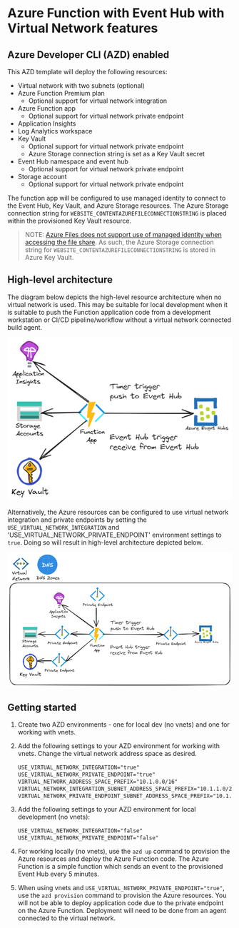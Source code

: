 # Azure Function with Event Hub with Virtual Network features

## Azure Developer CLI (AZD) enabled

This AZD template will deploy the following resources:

- Virtual network with two subnets (optional)
- Azure Function Premium plan
  - Optional support for virtual network integration
- Azure Function app
  - Optional support for virtual network private endpoint
- Application Insights
- Log Analytics workspace
- Key Vault
  - Optional support for virtual network private endpoint
  - Azure Storage connection string is set as a Key Vault secret
- Event Hub namespace and event hub
  - Optional support for virtual network private endpoint
- Storage account
  - Optional support for virtual network private endpoint

The function app will be configured to use managed identity to connect to the Event Hub, Key Vault, and Azure Storage resources.  The Azure Storage connection string for `WEBSITE_CONTENTAZUREFILECONNECTIONSTRING` is placed within the provisioned Key Vault resource.

> NOTE: [Azure Files does not support use of managed identity when accessing the file share](https://learn.microsoft.com/azure/azure-functions/functions-reference?tabs=blob&pivots=programming-language-csharp#configure-an-identity-based-connection).  As such, the Azure Storage connection string for `WEBSITE_CONTENTAZUREFILECONNECTIONSTRING` is stored in Azure Key Vault.

## High-level architecture

The diagram below depicts the high-level resource architecture when no virtual network is used.  This may be suitable for local development when it is suitable to push the Function application code from a development workstation or CI/CD pipeline/workflow without a virtual network connected build agent.

![High-level architecture with no virtual network - Application Insights, Azure Storage account, Key Vault, Azure Function and Event Hub](assets/images/architecture-no-vnet.png)

Alternatively, the Azure resources can be configured to use virtual network integration  and private endpoints by setting the `USE_VIRTUAL_NETWORK_INTEGRATION` and 'USE_VIRTUAL_NETWORK_PRIVATE_ENDPOINT' environment settings to `true`.  Doing so will result in high-level architecture depicted below.

![High-level architecture with virtual network - Application Insights, Azure Storage account, Key Vault, Azure Function, Event Hub, virtual network, private endpoints, and private DNS zones](assets/images/architecture-with-vnet.png)

## Getting started

1. Create two AZD environments - one for local dev (no vnets) and one for working with vnets.
1. Add the following settings to your AZD environment for working with vnets.  Change the virtual network address space as desired.

    ```shell
    USE_VIRTUAL_NETWORK_INTEGRATION="true"
    USE_VIRTUAL_NETWORK_PRIVATE_ENDPOINT="true"
    VIRTUAL_NETWORK_ADDRESS_SPACE_PREFIX="10.1.0.0/16"
    VIRTUAL_NETWORK_INTEGRATION_SUBNET_ADDRESS_SPACE_PREFIX="10.1.1.0/24"
    VIRTUAL_NETWORK_PRIVATE_ENDPOINT_SUBNET_ADDRESS_SPACE_PREFIX="10.1.2.0/24"
    ```

1. Add the following settings to your AZD environment for local development (no vnets):

    ```shell
    USE_VIRTUAL_NETWORK_INTEGRATION="false"
    USE_VIRTUAL_NETWORK_PRIVATE_ENDPOINT="false"
    ```

1. For working locally (no vnets), use the `azd up` command to provision the Azure resources and deploy the Azure Function code.  The Azure Function is a simple function which sends an event to the provisioned Event Hub every 5 minutes.
1. When using vnets and `USE_VIRTUAL_NETWORK_PRIVATE_ENDPOINT="true"`, use the `azd provision` command to provision the Azure resources.  You will not be able to deploy application code due to the private endpoint on the Azure Function.  Deployment will need to be done from an agent connected to the virtual network.
